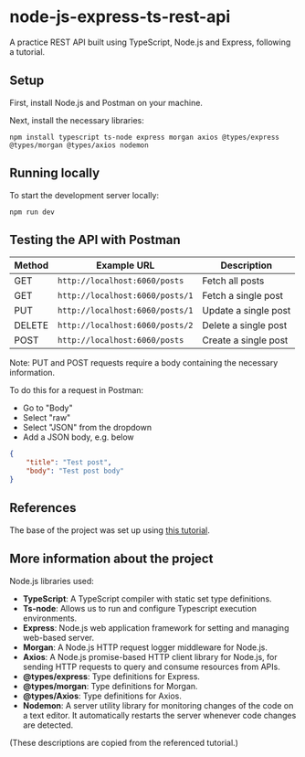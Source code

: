 # node-js-express-ts-rest-api
A practice REST API built using TypeScript, Node.js and Express, following a tutorial.

## Setup

First, install Node.js and Postman on your machine.

Next, install the necessary libraries:
```shell
npm install typescript ts-node express morgan axios @types/express @types/morgan @types/axios nodemon
```

## Running locally

To start the development server locally:
```shell
npm run dev
```

## Testing the API with Postman

| Method | Example URL                     | Description          |
| ------ | ------------------------------- | -------------------- |
| GET    | `http://localhost:6060/posts`   | Fetch all posts      |
| GET    | `http://localhost:6060/posts/1` | Fetch a single post  |
| PUT    | `http://localhost:6060/posts/1` | Update a single post |
| DELETE | `http://localhost:6060/posts/2` | Delete a single post |
| POST   | `http://localhost:6060/posts`   | Create a single post |

Note: PUT and POST requests require a body containing the necessary information.

To do this for a request in Postman:
- Go to "Body"
- Select "raw"
- Select "JSON" from the dropdown
- Add a JSON body, e.g. below

```json
{
    "title": "Test post",
    "body": "Test post body"
}
```

## References

The base of the project was set up using [this tutorial](https://www.section.io/engineering-education/how-to-create-a-simple-rest-api-using-typescript-and-nodejs/).

## More information about the project

Node.js libraries used:
- <b>TypeScript</b>: A TypeScript compiler with static set type definitions.
- <b>Ts-node</b>: Allows us to run and configure Typescript execution environments.
- <b>Express</b>: Node.js web application framework for setting and managing web-based server.
- <b>Morgan</b>: A Node.js HTTP request logger middleware for Node.js.
- <b>Axios</b>: A Node.js promise-based HTTP client library for Node.js, for sending HTTP requests to query and consume resources from APIs.
- <b>@types/express</b>: Type definitions for Express.
- <b>@types/morgan</b>: Type definitions for Morgan.
- <b>@types/Axios</b>: Type definitions for Axios.
- <b>Nodemon</b>: A server utility library for monitoring changes of the code on a text editor. It automatically restarts the server whenever code changes are detected.

(These descriptions are copied from the referenced tutorial.)
